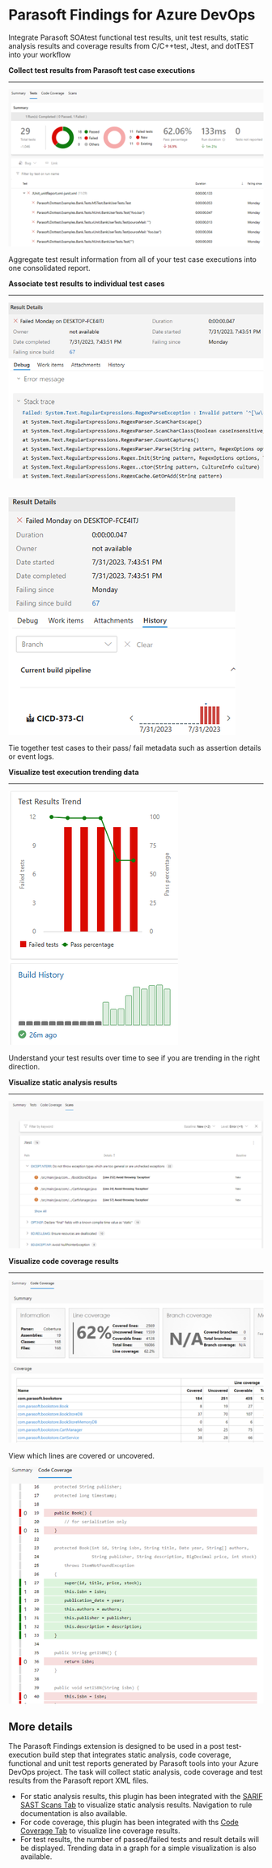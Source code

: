 # Parasoft Findings for Azure DevOps
Integrate Parasoft SOAtest functional test results, unit test results, static analysis results and coverage results from C/C++test, Jtest, and dotTEST into your workflow

**Collect test results from Parasoft test case executions**
***
![Collecting results](images/collectResults.png)

Aggregate test result information from all of your test case executions into one consolidated report.

**Associate test results to individual test cases**
***
![Associate test and test cases](images/associateResults.png)
<br>
<br>
<br>
![Associate test and test cases](images/associateResults-2.png)

Tie together test cases to their pass/ fail metadata such as assertion details or event logs.

**Visualize test execution trending data**
***
![Graph of trending data](images/trendingData.png)

Understand your test results over time to see if you are trending in the right direction.

**Visualize static analysis results**
***
![Static analysis results](images/staticAnalysisResults.png)

**Visualize code coverage results**
***
![Coverage results](images/codeCoverageResults.png)

View which lines are covered or uncovered.

![Covered lines](images/codeCoverageResults-2.png)

## More details
The Parasoft Findings extension is designed to be used in a post test-execution build step that integrates static analysis, code coverage, functional and unit test reports generated by Parasoft tools into your Azure DevOps project. The task will collect static analysis, code coverage and test results from the Parasoft report XML files.
- For static analysis results, this plugin has been integrated with the [SARIF SAST Scans Tab](https://marketplace.visualstudio.com/items?itemName=sariftools.scans) to visualize static analysis results. Navigation to rule documentation is also available.
- For code coverage, this plugin has been integrated with ths [Code Coverage Tab](https://learn.microsoft.com/en-us/azure/devops/pipelines/test/review-code-coverage-results?view=azure-devops) to visualize line coverage results.
- For test results, the number of passed/failed tests and result details will be displayed. Trending data in a graph for a simple visualization is also available.
